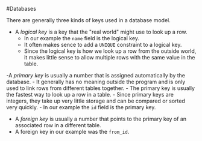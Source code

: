#Databases 

There are generally three kinds of keys used in a database model.
- A *logical key* is a key that the "real world" might use to look up a row.
	- In our example the `name` field is the logical key.
	- It often makes sence to add a `UNIQUE` constraint to a logical key.
	- Since the logical key is how we look up a row from the outside world, it makes little sense to allow multiple rows with the same value in the table.

-A *primary key* is usually a number that is assigned automatically by the database.
	- It generally has no meaning outside the program and is only used to link rows from different tables together.
	- The primary key is usually the fastest way to look up a row in a table.
	- Since primary keys are integers, they take up very little storage and can be compared or sorted very quickly.
	- In our example the `id` field is the primary key.

- A *foreign key* is usually a number that points to the primary key of an associated row in a different table.
- A foreign key in our example was the `from_id`.